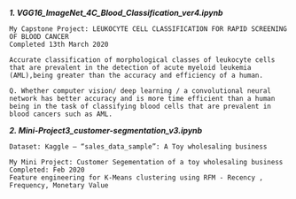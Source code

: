 ***1. VGG16_ImageNet_4C_Blood_Classification_ver4.ipynb***

	My Capstone Project: LEUKOCYTE CELL CLASSIFICATION FOR RAPID SCREENING OF BLOOD CANCER
	Completed 13th March 2020

	Accurate classification of morphological classes of leukocyte cells that are prevalent in the detection of acute myeloid leukemia (AML),being greater than the accuracy and efficiency of a human.

	Q. Whether computer vision/ deep learning / a convolutional neural network has better accuracy and is more time efficient than a human being in the task of classifying blood cells that are prevalent in blood cancers such as AML.


***2. Mini-Project3_customer-segmentation_v3.ipynb***

	Dataset: Kaggle – “sales_data_sample”: A Toy wholesaling business
	
	My Mini Project: Customer Segementation of a toy wholesaling business
	Completed: Feb 2020
	Feature engineering for K-Means clustering using RFM - Recency , Frequency, Monetary Value
